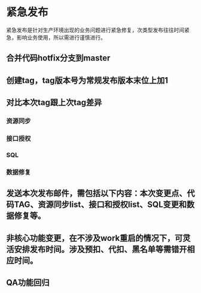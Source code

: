 # 紧急发布

紧急发布是针对生产环境出现的业务问题进行紧急修复，次类型发布往往时间紧急，影响业务使用，所以需进行谨慎进行。

## 合并代码hotfix分支到master
## 创建tag，tag版本号为常规发布版本末位上加1
## 对比本次tag跟上次tag差异

### 资源同步
### 接口授权
### SQL
### 数据修复

## 发送本次发布邮件，需包括以下内容：本次变更点、代码TAG、资源同步list、接口和授权list、SQL变更和数据修复等。


## 非核心功能变更，在不涉及work重启的情况下，可灵活安排发布时间。涉及预扣、代扣、黑名单等需错开相应时间。

## QA功能回归

